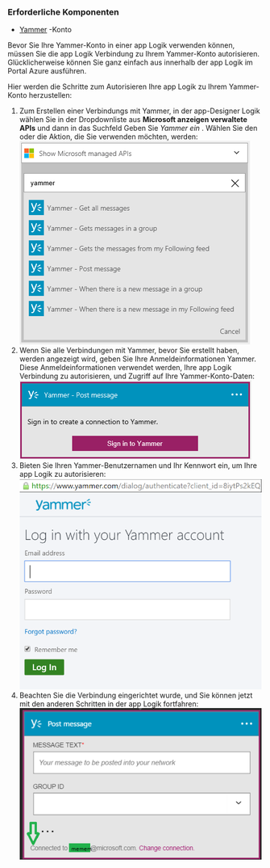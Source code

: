 ### <a name="prerequisites"></a>Erforderliche Komponenten
- [Yammer](https://www.yammer.com/) -Konto 

Bevor Sie Ihre Yammer-Konto in einer app Logik verwenden können, müssen Sie die app Logik Verbindung zu Ihrem Yammer-Konto autorisieren. Glücklicherweise können Sie ganz einfach aus innerhalb der app Logik im Portal Azure ausführen. 

Hier werden die Schritte zum Autorisieren Ihre app Logik zu Ihrem Yammer-Konto herzustellen:

1. Zum Erstellen einer Verbindungs mit Yammer, in der app-Designer Logik wählen Sie in der Dropdownliste aus **Microsoft anzeigen verwaltete APIs** und dann in das Suchfeld Geben Sie *Yammer ein* . Wählen Sie den oder die Aktion, die Sie verwenden möchten, werden:  
  ![](./media/connectors-create-api-yammer/yammer-1.png)
2. Wenn Sie alle Verbindungen mit Yammer, bevor Sie erstellt haben, werden angezeigt wird, geben Sie Ihre Anmeldeinformationen Yammer. Diese Anmeldeinformationen verwendet werden, Ihre app Logik Verbindung zu autorisieren, und Zugriff auf Ihre Yammer-Konto-Daten:  
  ![](./media/connectors-create-api-yammer/yammer-2.png)
3. Bieten Sie Ihren Yammer-Benutzernamen und Ihr Kennwort ein, um Ihre app Logik zu autorisieren:  
  ![](./media/connectors-create-api-yammer/yammer-3.png)   
4. Beachten Sie die Verbindung eingerichtet wurde, und Sie können jetzt mit den anderen Schritten in der app Logik fortfahren:  
  ![](./media/connectors-create-api-yammer/yammer-4.png)   
